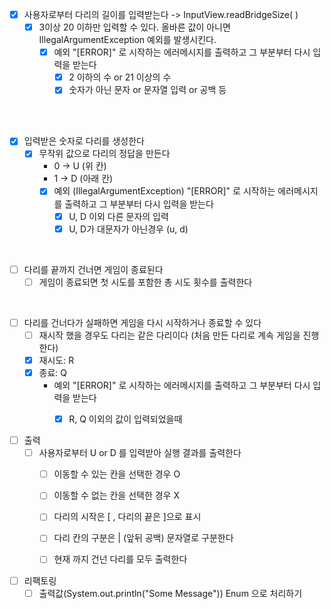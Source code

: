 - [x] 사용자로부터 다리의 길이를 입력받는다 -> InputView.readBridgeSize( )
  - [x] 3이상 20 이하만 입력할 수 있다. 올바른 값이 아니면 IllegalArgumentException 예외를 발생시킨다.
    - [x] 예외 "[ERROR]" 로 시작하는 에러메시지를 출력하고 그 부분부터 다시 입력을 받는다
      - [x] 2 이하의 수 or 21 이상의 수
      - [x] 숫자가 아닌 문자 or 문자열 입력 or 공백 등

<br> <br>

- [x] 입력받은 숫자로 다리를 생성한다
  - [x] 무작위 값으로 다리의 정답을 만든다
    - 0 -> U (위 칸)
    - 1 -> D (아래 칸)
    - [x] 예외 (IllegalArgumentException) "[ERROR]" 로 시작하는 에러메시지를 출력하고 그 부분부터 다시 입력을 받는다
      - [x] U, D 이외 다른 문자의 입력
      - [x] U, D가 대문자가 아닌경우 (u, d)

<br>

- [ ] 다리를 끝까지 건너면 게임이 종료된다
  - [ ] 게임이 종료되면 첫 시도를 포함한 총 시도 횟수를 출력한다

<br>

- [ ] 다리를 건너다가 실패하면 게임을 다시 시작하거나 종료할 수 있다
  - [ ] 재시작 했을 경우도 다리는 같은 다리이다 (처음 만든 다리로 계속 게임을 진행한다)
  - [x] 재시도: R
  - [x] 종료: Q
    - 예외 "[ERROR]" 로 시작하는 에러메시지를 출력하고 그 부분부터 다시 입력을 받는다
      - [x] R, Q 이외의 값이 입력되었을때


- [ ] 출력
  - [ ] 사용자로부터 U or D 를 입력받아 실행 결과를 출력한다
    - [ ] 이동할 수 있는 칸을 선택한 경우 O
    - [ ] 이동할 수 없는 칸을 선택한 경우 X
    - [ ] 다리의 시작은 [ , 다리의 끝은 ]으로 표시
    - [ ] 다리 칸의 구분은 | (앞뒤 공백) 문자열로 구분한다
    - [ ] 현재 까지 건넌 다리를 모두 출력한다


- [ ] 리팩토링
  - [ ] 출력값(System.out.println("Some Message")) Enum 으로 처리하기